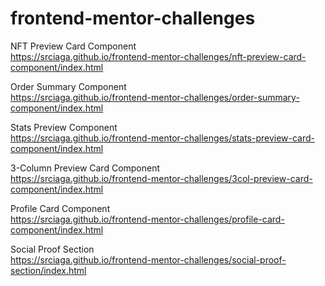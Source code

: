 # frontend-mentor-challenges

NFT Preview Card Component  
https://srciaga.github.io/frontend-mentor-challenges/nft-preview-card-component/index.html  
  
Order Summary Component  
https://srciaga.github.io/frontend-mentor-challenges/order-summary-component/index.html  
  
Stats Preview Component  
https://srciaga.github.io/frontend-mentor-challenges/stats-preview-card-component/index.html  

3-Column Preview Card Component  
https://srciaga.github.io/frontend-mentor-challenges/3col-preview-card-component/index.html  

Profile Card Component  
https://srciaga.github.io/frontend-mentor-challenges/profile-card-component/index.html  

Social Proof Section  
https://srciaga.github.io/frontend-mentor-challenges/social-proof-section/index.html  